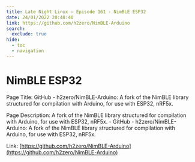 ```yaml
---
title: Late Night Linux – Episode 161 - NimBLE ESP32
date: 24/01/2022 20:48:40
link: https://github.com/h2zero/NimBLE-Arduino
search:
  exclude: true
hide:
  - toc
  - navigation
---
```


# NimBLE ESP32

Page Title: GitHub - h2zero/NimBLE-Arduino: A fork of the NimBLE library structured for compilation with Arduino, for use with ESP32, nRF5x.

Page Description: A fork of the NimBLE library structured for compilation with Arduino, for use with ESP32, nRF5x. - GitHub - h2zero/NimBLE-Arduino: A fork of the NimBLE library structured for compilation with Arduino, for use with ESP32, nRF5x. 

Link: [https://github.com/h2zero/NimBLE-Arduino](https://github.com/h2zero/NimBLE-Arduino)